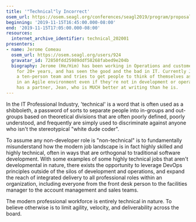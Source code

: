 ```yaml
---
title: '"Technical"ly Incorrect'
osem_url: https://osem.seagl.org/conferences/seagl2019/program/proposals/674
beginning: '2019-11-15T16:45:00.000-08:00'
end: '2019-11-15T17:05:00.000-08:00'
resources:
  internet_archive_identifier: technical_202001
presenters:
- name: Jerome Comeau
  osem_url: https://osem.seagl.org/users/924
  gravatar_id: 72850fdd25989ddf58268fabed9e204b
  biography: Jerome (He/Him) has been working in Operations and customer-facing roles
    for 20+ years, and has seen the good and the bad in IT. Currently Jerome manages
    a ten-person team and tries to get people to think of themselves as DevOps practitioners
    in an Agile environment even if they're not in development or operations. Jerome
    has a partner, Jean, who is MUCH better at writing than he is.
---
```


In the IT Professional Industry, 'technical' is a word that is often used as a shibboleth, a password of sorts to separate people into in-groups and out-groups based on theoretical divisions that are often poorly defined, poorly understood, and frequently are simply used to discriminate against anyone who isn't the stereotypical "white dude coder".

To assume any non-developer role is "non-technical" is to fundamentally misunderstand how the modern job landscape is in fact highly skilled and highly technical, often in ways that are orthogonal to traditional software development. With some examples of some highly technical jobs that aren't developmental in nature, there exists the opportunity to leverage DevOps principles outside of the silos of development and operations, and expand the reach of integrated delivery to all professional roles within an organization, including everyone from the front desk person to the facilities manager to the account management and sales teams.

The modern professional workforce is entirely technical in nature. To believe otherwise is to limit agility, velocity, and deliverability across the board.
